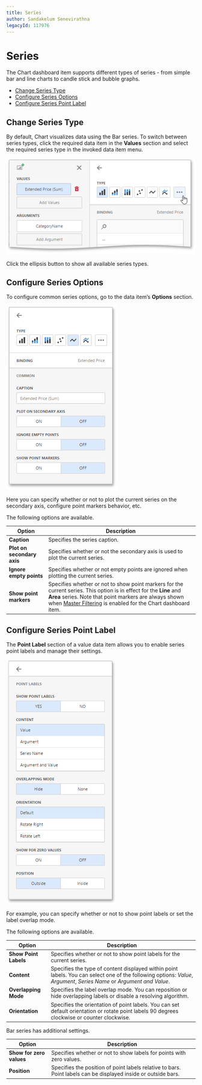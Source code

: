 ```yaml
---
title: Series
author: Sandakelum Senevirathna
legacyId: 117976
---
```

# Series
The Chart dashboard item supports different types of series - from simple bar and line charts to candle stick and bubble graphs.
* [Change Series Type](#changest)
* [Configure Series Options](#configurest)
* [Configure Series Point Label](#configurepl)

## <a name="changest"/>Change Series Type
By default, Chart visualizes data using the Bar series. To switch between series types, click the required data item in the **Values** section and select the required series type in the invoked data item menu.

![wdd-chart-series-types](../../../../images/img125032.png)

 Click the ellipsis button to show all available series types.

## <a name="configurest"/>Configure Series Options
To configure common series options, go to the data item’s **Options** section.

![wdd-shart-series-options](../../../../images/img125034.png)

Here you can specify whether or not to plot the current series on the secondary axis, configure point markers behavior, etc.

The following options are available.

| Option | Description |
|---|---|
| **Caption** | Specifies the series caption. |
| **Plot on secondary axis** | Specifies whether or not the secondary axis is used to plot the current series. |
| **Ignore empty points** | Specifies whether or not empty points are ignored when plotting the current series. |
| **Show point markers** | Specifies whether or not to show point markers for the current series. This option is in effect for the **Line** and **Area** series. Note that point markers are always shown when [Master Filtering](../../interactivity/master-filtering.md) is enabled for the Chart dashboard item. |

## <a name="configurepl"/>Configure Series Point Label
The **Point Label** section of a value data item allows you to enable series point labels and manage their settings.

![wdd-chart-series-point-labels](../../../../images/img125037.png)

For example, you can specify whether or not to show point labels or set the label overlap mode.

The following options are available.

| Option | Description |
|---|---|
| **Show Point Labels** | Specifies whether or not to show point labels for the current series. |
| **Content** | Specifies the type of content displayed within point labels. You can select one of the following options: _Value_, _Argument_, _Series Name_ or _Argument and Value_. |
| **Overlapping Mode** | Specifies the label overlap mode. You can reposition or hide overlapping labels or disable a resolving algorithm. |
| **Orientation** | Specifies the orientation of point labels. You can set default orientation or rotate point labels 90 degrees clockwise or counter clockwise. |

Bar series has additional settings.

| Option | Description |
|---|---|
| **Show for zero values** | Specifies whether or not to show labels for points with zero values. |
| **Position** | Specifies the position of point labels relative to bars. Point labels can be displayed inside or outside bars. |